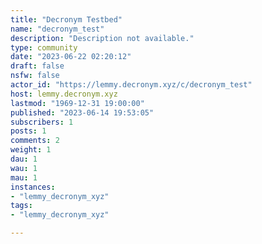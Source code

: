 ```yaml
---
title: "Decronym Testbed" 
name: "decronym_test"
description: "Description not available."
type: community
date: "2023-06-22 02:20:12"
draft: false
nsfw: false
actor_id: "https://lemmy.decronym.xyz/c/decronym_test"
host: lemmy.decronym.xyz
lastmod: "1969-12-31 19:00:00"
published: "2023-06-14 19:53:05"
subscribers: 1
posts: 1
comments: 2
weight: 1
dau: 1
wau: 1
mau: 1
instances:
- "lemmy_decronym_xyz"
tags: 
- "lemmy_decronym_xyz"

---
```

